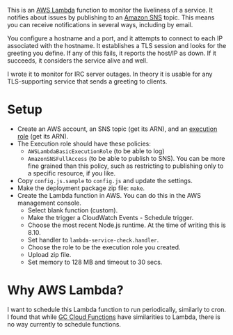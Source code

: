 This is an [AWS Lambda](https://aws.amazon.com/lambda/) function to monitor the
liveliness of a service. It notifies about issues by publishing to an [Amazon
SNS](https://aws.amazon.com/sns/) topic. This means you can receive
notifications in several ways, including by email.

You configure a hostname and a port, and it attempts to connect to each IP
associated with the hostname. It establishes a TLS session and looks for the
greeting you define. If any of this fails, it reports the host/IP as down. If it
succeeds, it considers the service alive and well.

I wrote it to monitor for IRC server outages. In theory it is usable for any
TLS-supporting service that sends a greeting to clients.


# Setup
  * Create an AWS account, an SNS topic (get its ARN), and an [execution
    role](http://docs.aws.amazon.com/lambda/latest/dg/with-sns-example-create-iam-role.html)
    (get its ARN).
  * The Execution role should have these policies:
    * `AWSLambdaBasicExecutionRole` (to be able to log)
    * `AmazonSNSFullAccess` (to be able to publish to SNS). You can be more fine
      grained than this policy, such as restricting to publishing only to a
      specific resource, if you like.
  * Copy `config.js.sample` to `config.js` and update the settings.
  * Make the deployment package zip file: `make`.
  * Create the Lambda function in AWS. You can do this in the AWS management
    console.
    * Select blank function (custom).
    * Make the trigger a CloudWatch Events - Schedule trigger.
    * Choose the most recent Node.js runtime. At the time of writing this
      is 8.10.
    * Set handler to `lambda-service-check.handler`.
    * Choose the role to be the execution role you created.
    * Upload zip file.
    * Set memory to 128 MB and timeout to 30 secs.


# Why AWS Lambda?
I want to schedule this Lambda function to run periodically, similarly to cron.
I found that while [GC Cloud Functions](https://cloud.google.com/functions/)
have similarities to Lambda, there is no way currently to schedule functions.
